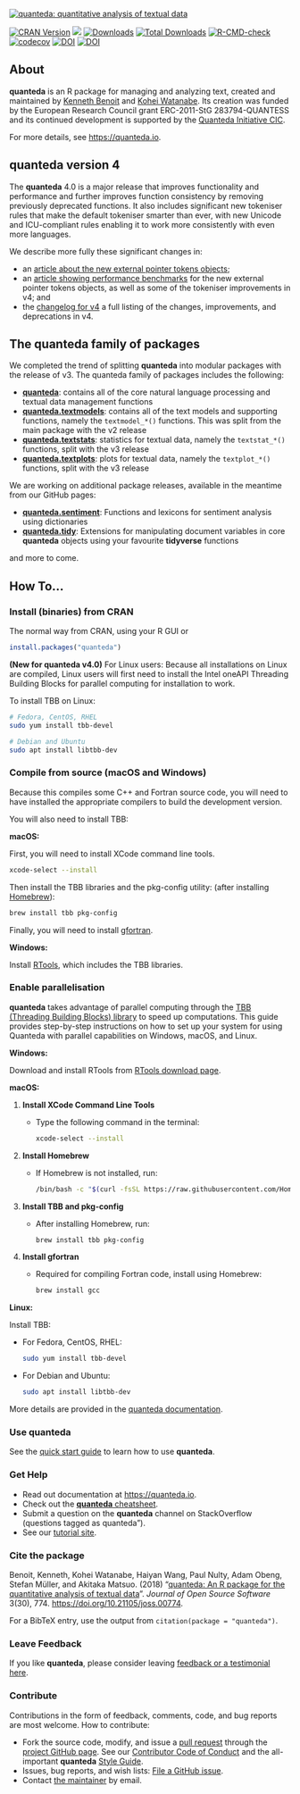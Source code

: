 
[![quanteda: quantitative analysis of textual
data](https://cdn.rawgit.com/quanteda/quanteda/master/images/quanteda_logo.svg)](http://quanteda.io)

<!-- badges: start -->

[![CRAN
Version](https://www.r-pkg.org/badges/version/quanteda)](https://CRAN.R-project.org/package=quanteda)
[![](https://img.shields.io/badge/devel%20version-4.3.1-royalblue.svg)](https://github.com/quanteda/quanteda)
[![Downloads](https://cranlogs.r-pkg.org/badges/quanteda)](https://CRAN.R-project.org/package=quanteda)
[![Total
Downloads](https://cranlogs.r-pkg.org/badges/grand-total/quanteda?color=orange)](https://CRAN.R-project.org/package=quanteda)
[![R-CMD-check](https://github.com/quanteda/quanteda/actions/workflows/check-standard.yaml/badge.svg)](https://github.com/quanteda/quanteda/actions/workflows/check-standard.yaml)
[![codecov](https://codecov.io/gh/quanteda/quanteda/branch/master/graph/badge.svg)](https://app.codecov.io/gh/quanteda/quanteda)
[![DOI](https://zenodo.org/badge/5424649.svg)](https://zenodo.org/badge/latestdoi/5424649)
[![DOI](http://joss.theoj.org/papers/10.21105/joss.00774/status.svg)](https://doi.org/10.21105/joss.00774)
<!-- badges: end -->

## About

**quanteda** is an R package for managing and analyzing text, created
and maintained by [Kenneth Benoit](https://kenbenoit.net) and [Kohei
Watanabe](https://blog.koheiw.net/). Its creation was funded by the
European Research Council grant ERC-2011-StG 283794-QUANTESS and its
continued development is supported by the [Quanteda Initiative
CIC](https://quanteda.org).

For more details, see <https://quanteda.io>.

## **quanteda** version 4

The **quanteda** 4.0 is a major release that improves functionality and
performance and further improves function consistency by removing
previously deprecated functions. It also includes significant new
tokeniser rules that make the default tokeniser smarter than ever, with
new Unicode and ICU-compliant rules enabling it to work more
consistently with even more languages.

We describe more fully these significant changes in:

- an [article about the new external pointer tokens
  objects](https://quanteda.io/articles/pkgdown/tokens_xptr.html);
- an [article showing performance
  benchmarks](https://quanteda.io/articles/pkgdown/benchmarks_xptr.html)
  for the new external pointer tokens objects, as well as some of the
  tokeniser improvements in v4; and
- the [changelog for
  v4](https://github.com/quanteda/quanteda/blob/master/NEWS.md#quanteda-40)
  a full listing of the changes, improvements, and deprecations in v4.

## The **quanteda** family of packages

We completed the trend of splitting **quanteda** into modular packages
with the release of v3. The quanteda family of packages includes the
following:

- [**quanteda**](https://github.com/quanteda/quanteda): contains all of
  the core natural language processing and textual data management
  functions
- [**quanteda.textmodels**](https://github.com/quanteda/quanteda.textmodels):
  contains all of the text models and supporting functions, namely the
  `textmodel_*()` functions. This was split from the main package with
  the v2 release
- [**quanteda.textstats**](https://github.com/quanteda/quanteda.textstats):
  statistics for textual data, namely the `textstat_*()` functions,
  split with the v3 release
- [**quanteda.textplots**](https://github.com/quanteda/quanteda.textplots):
  plots for textual data, namely the `textplot_*()` functions, split
  with the v3 release

We are working on additional package releases, available in the meantime
from our GitHub pages:

- [**quanteda.sentiment**](https://github.com/quanteda/quanteda.sentiment):
  Functions and lexicons for sentiment analysis using dictionaries
- [**quanteda.tidy**](https://github.com/quanteda/quanteda.tidy):
  Extensions for manipulating document variables in core **quanteda**
  objects using your favourite **tidyverse** functions

and more to come.

## How To…

### Install (binaries) from CRAN

The normal way from CRAN, using your R GUI or

``` r
install.packages("quanteda") 
```

**(New for quanteda v4.0)** For Linux users: Because all installations
on Linux are compiled, Linux users will first need to install the Intel
oneAPI Threading Building Blocks for parallel computing for installation
to work.

To install TBB on Linux:

``` bash
# Fedora, CentOS, RHEL
sudo yum install tbb-devel

# Debian and Ubuntu
sudo apt install libtbb-dev
```

### Compile from source (macOS and Windows)

Because this compiles some C++ and Fortran source code, you will need to
have installed the appropriate compilers to build the development
version.

You will also need to install TBB:

**macOS:**

First, you will need to install XCode command line tools.

``` bash
xcode-select --install
```

Then install the TBB libraries and the pkg-config utility: (after
installing [Homebrew](https://brew.sh)):

``` bash
brew install tbb pkg-config
```

Finally, you will need to install
[gfortran](https://github.com/fxcoudert/gfortran-for-macOS/releases).

**Windows:**

Install [RTools](https://cran.r-project.org/bin/windows/Rtools/), which
includes the TBB libraries.

### Enable parallelisation

**quanteda** takes advantage of parallel computing through the [TBB
(Threading Building Blocks)
library](https://en.wikipedia.org/wiki/Threading_Building_Blocks) to
speed up computations. This guide provides step-by-step instructions on
how to set up your system for using Quanteda with parallel capabilities
on Windows, macOS, and Linux.

**Windows:**

Download and install RTools from [RTools download
page](https://cran.r-project.org/bin/windows/Rtools/).

**macOS:**

1.  **Install XCode Command Line Tools**
    - Type the following command in the terminal:

      ``` bash
      xcode-select --install
      ```
2.  **Install Homebrew**
    - If Homebrew is not installed, run:

      ``` bash
      /bin/bash -c "$(curl -fsSL https://raw.githubusercontent.com/Homebrew/install/HEAD/install.sh)"
      ```
3.  **Install TBB and pkg-config**
    - After installing Homebrew, run:

      ``` bash
      brew install tbb pkg-config
      ```
4.  **Install gfortran**
    - Required for compiling Fortran code, install using Homebrew:

      ``` bash
      brew install gcc
      ```

**Linux:**

Install TBB:

- For Fedora, CentOS, RHEL:

  ``` bash
  sudo yum install tbb-devel
  ```

- For Debian and Ubuntu:

  ``` bash
  sudo apt install libtbb-dev
  ```

More details are provided in the [quanteda
documentation](http://quanteda.io/articles/pkgdown/parallelisation.html).

### Use **quanteda**

See the [quick start
guide](https://quanteda.io/articles/quickstart.html) to learn how to use
**quanteda**.

### Get Help

- Read out documentation at <https://quanteda.io>.
- Check out the [**quanteda**
  cheatsheet](https://github.com/quanteda/quanteda/blob/master/tests/cheatsheet/quanteda-cheatsheet.pdf).
- Submit a question on the **quanteda** channel on StackOverflow
  (questions tagged as quanteda”).
- See our [tutorial site](https://tutorials.quanteda.io/).

### Cite the package

Benoit, Kenneth, Kohei Watanabe, Haiyan Wang, Paul Nulty, Adam Obeng,
Stefan Müller, and Akitaka Matsuo. (2018) “[quanteda: An R package for
the quantitative analysis of textual
data](https://www.theoj.org/joss-papers/joss.00774/10.21105.joss.00774.pdf)”.
*Journal of Open Source Software* 3(30), 774.
<https://doi.org/10.21105/joss.00774>.

For a BibTeX entry, use the output from
`citation(package = "quanteda")`.

### Leave Feedback

If you like **quanteda**, please consider leaving [feedback or a
testimonial here](https://github.com/quanteda/quanteda/issues/461).

### Contribute

Contributions in the form of feedback, comments, code, and bug reports
are most welcome. How to contribute:

- Fork the source code, modify, and issue a [pull
  request](https://help.github.com/articles/creating-a-pull-request-from-a-fork/)
  through the [project GitHub
  page](https://github.com/quanteda/quanteda). See our [Contributor Code
  of
  Conduct](https://github.com/quanteda/quanteda/blob/master/CONDUCT.md)
  and the all-important **quanteda** [Style
  Guide](https://github.com/quanteda/quanteda/wiki/Style-guide).
- Issues, bug reports, and wish lists: [File a GitHub
  issue](https://github.com/quanteda/quanteda/issues).
- Contact [the maintainer](mailto:kbenoit@lse.ac.uk) by email.
